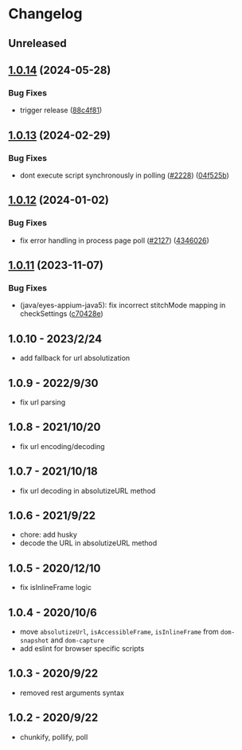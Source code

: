 # Changelog

## Unreleased


## [1.0.14](https://github.com/Applitools-Dev/sdk/compare/js/dom-shared@1.0.13...js/dom-shared@1.0.14) (2024-05-28)


### Bug Fixes

* trigger release ([88c4f81](https://github.com/Applitools-Dev/sdk/commit/88c4f812bd92eae61ee8ebbee5da0d64ad8c8859))

## [1.0.13](https://github.com/applitools/eyes.sdk.javascript1/compare/js/dom-shared@1.0.12...js/dom-shared@1.0.13) (2024-02-29)


### Bug Fixes

* dont execute script synchronously in polling ([#2228](https://github.com/applitools/eyes.sdk.javascript1/issues/2228)) ([04f525b](https://github.com/applitools/eyes.sdk.javascript1/commit/04f525bcac19bc2fb7240928add28f71efcef0ea))

## [1.0.12](https://github.com/applitools/eyes.sdk.javascript1/compare/js/dom-shared@1.0.11...js/dom-shared@1.0.12) (2024-01-02)


### Bug Fixes

* fix error handling in process page poll ([#2127](https://github.com/applitools/eyes.sdk.javascript1/issues/2127)) ([4346026](https://github.com/applitools/eyes.sdk.javascript1/commit/4346026d567b92747df5b4f13fb1e82b849a856e))

## [1.0.11](https://github.com/applitools/eyes.sdk.javascript1/compare/js/dom-shared-v1.0.10...js/dom-shared@1.0.11) (2023-11-07)


### Bug Fixes

* (java/eyes-appium-java5): fix incorrect stitchMode mapping in checkSettings ([c70428e](https://github.com/applitools/eyes.sdk.javascript1/commit/c70428ec83e26b8b5e398ff11814f8376ca97d56))

## 1.0.10 - 2023/2/24

- add fallback for url absolutization

## 1.0.9 - 2022/9/30

- fix url parsing

## 1.0.8 - 2021/10/20

- fix url encoding/decoding

## 1.0.7 - 2021/10/18

- fix url decoding in absolutizeURL method

## 1.0.6 - 2021/9/22

- chore: add husky
- decode the URL in absolutizeURL method

## 1.0.5 - 2020/12/10

- fix isInlineFrame logic

## 1.0.4 - 2020/10/6

- move `absolutizeUrl`, `isAccessibleFrame`, `isInlineFrame` from `dom-snapshot` and `dom-capture`
- add eslint for browser specific scripts

## 1.0.3 - 2020/9/22

- removed rest arguments syntax

## 1.0.2 - 2020/9/22

- chunkify, pollify, poll
